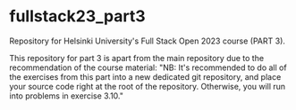 # fullstack23_part3
Repository for Helsinki University's Full Stack Open 2023 course (PART 3).

This repository for part 3 is apart from the main repository due to the recommendation of the course material: 
"NB: It's recommended to do all of the exercises from this part into a new dedicated git repository, and place your source code right at the root of the repository. Otherwise, you will run into problems in exercise 3.10."

